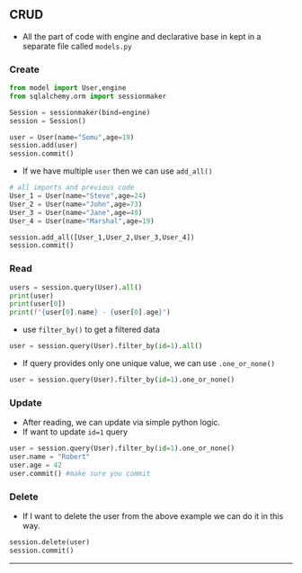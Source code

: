 ## CRUD

- All the part of code with engine and declarative base in kept in a separate file called `models.py`

### Create

```python
from model import User,engine
from sqlalchemy.orm import sessionmaker

Session = sessionmaker(bind=engine)
session = Session()

user = User(name="Somu",age=19)
session.add(user)
session.commit()
```
- If we have multiple `user` then we can use `add_all()`
```python
# all imports and previous code
User_1 = User(name="Steve",age=24)
User_2 = User(name="John",age=73)
User_3 = User(name="Jane",age=49)
User_4 = User(name="Marshal",age=19)

session.add_all([User_1,User_2,User_3,User_4])
session.commit()
```
### Read
```python
users = session.query(User).all()
print(user)
print(user[0])
print(f"{user[0].name} - {user[0].age}")
```
- use `filter_by()` to get a filtered data
```python
user = session.query(User).filter_by(id=1).all()
```
- If query provides only one unique value, we can use `.one_or_none()`
```python
user = session.query(User).filter_by(id=1).one_or_none()
```
### Update
- After reading, we can update via simple python logic.
- If want to update `id=1` query 
```python
user = session.query(User).filter_by(id=1).one_or_none()
user.name = "Robert"
user.age = 42
user.commit() #make sure you commit
```
### Delete
- If I want to delete the user from the above example we can do it in this way.
```python
session.delete(user)
session.commit()
```
---
